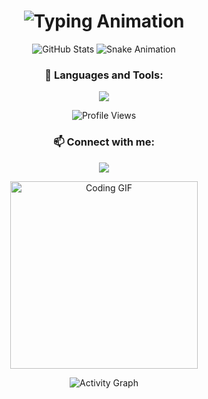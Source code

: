<div align="center">


<h1 align="center">
  <img src="https://readme-typing-svg.demolab.com?font=Fira+Code&weight=600&size=30&duration=3000&pause=1000&color=38BDD8&center=true&vCenter=true&width=500&lines=Hi+👋,+I'm+Arame;Python+Backend+Developer;Open-Source+Enthusiast;Problem+Solver" alt="Typing Animation" />
</h1>


<img src="https://github-readme-stats.vercel.app/api?username=aramegab&show_icons=true&theme=radical&hide_border=true&count_private=true&include_all_commits=true" alt="GitHub Stats" />


<img src="https://github.com/aramegab/aramegab/blob/output/github-contribution-grid-snake.svg" alt="Snake Animation" />


<h3>🚀 Languages and Tools:</h3>
<p>
  <img src="https://skillicons.dev/icons?i=python,django,flask,fastapi,docker,postgres,redis,nginx,linux,git,github" />
</p>


<p>
  <img src="https://komarev.com/ghpvc/?username=aramegab&label=Profile+Views&color=blueviolet&style=flat" alt="Profile Views" />
</p>


<h3>📫 Connect with me:</h3>
<p>
  <a href="https://debugging_m0de.t.me/" target="_blank">
    <img src="https://img.shields.io/badge/Telegram-2CA5E0?style=for-the-badge&logo=telegram&logoColor=white" />
  </a>
</p>


<p align="center">
  <img src="https://media.giphy.com/media/v1.Y2lkPTc5MGI3NjExcWJxY2p2dG9rZ3BmMG5tZzV5b2VlZ2J6dGJ1bGJtYzZqZzV6eGZ0biZlcD12MV9pbnRlcm5hbF9naWZfYnlfaWQmY3Q9Zw/L1R1tvI9svkIWwpVYr/giphy.gif" width="300" alt="Coding GIF" />
</p>


<img src="https://github-readme-activity-graph.vercel.app/graph?username=aramegab&theme=react-dark&hide_border=true&area=true" alt="Activity Graph" />

</div>
